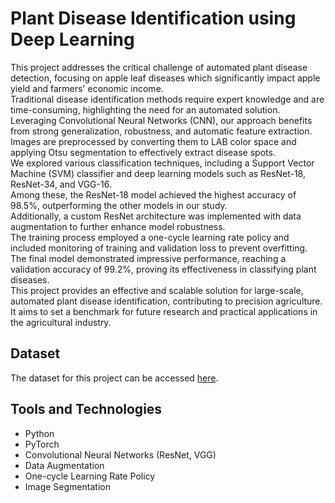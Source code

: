 # Plant Disease Identification using Deep Learning

This project addresses the critical challenge of automated plant disease detection, focusing on apple leaf diseases which significantly impact apple yield and farmers' economic income.  
Traditional disease identification methods require expert knowledge and are time-consuming, highlighting the need for an automated solution.  
Leveraging Convolutional Neural Networks (CNN), our approach benefits from strong generalization, robustness, and automatic feature extraction.  
Images are preprocessed by converting them to LAB color space and applying Otsu segmentation to effectively extract disease spots.  
We explored various classification techniques, including a Support Vector Machine (SVM) classifier and deep learning models such as ResNet-18, ResNet-34, and VGG-16.  
Among these, the ResNet-18 model achieved the highest accuracy of 98.5%, outperforming the other models in our study.  
Additionally, a custom ResNet architecture was implemented with data augmentation to further enhance model robustness.  
The training process employed a one-cycle learning rate policy and included monitoring of training and validation loss to prevent overfitting.  
The final model demonstrated impressive performance, reaching a validation accuracy of 99.2%, proving its effectiveness in classifying plant diseases.  
This project provides an effective and scalable solution for large-scale, automated plant disease identification, contributing to precision agriculture.  
It aims to set a benchmark for future research and practical applications in the agricultural industry.

## Dataset
The dataset for this project can be accessed [here](https://drive.google.com/drive/folders/1FYcgaLUg25wPfBQC0RQw5cYi7vd61Hl7?usp=sharing).

## Tools and Technologies
- Python
- PyTorch
- Convolutional Neural Networks (ResNet, VGG)
- Data Augmentation
- One-cycle Learning Rate Policy
- Image Segmentation
